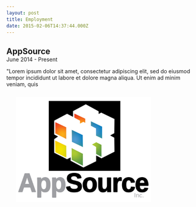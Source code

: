 ```yaml
---
layout: post
title: Employment
date: 2015-02-06T14:37:44.000Z
---
```


<div class="box">
  <div class="column1">
		<h2 style="margin-bottom: 0px;"><strong>AppSource</strong></h2>
		<p style="margin-top: 0px;">June 2014 - Present</p>
		<p style="margin-bottom: 0px;">"Lorem ipsum dolor sit amet, consectetur adipiscing elit, sed do eiusmod tempor incididunt ut labore et dolore magna aliqua. Ut enim ad minim veniam, quis </p>
  </div>
  <div class="vertical_line"></div>
  <div class="column2">
		<img src="/images/apps.png" class="fit image" style="width: 70%; length: 70%; padding: 5%;"/>
  </div>
</div>